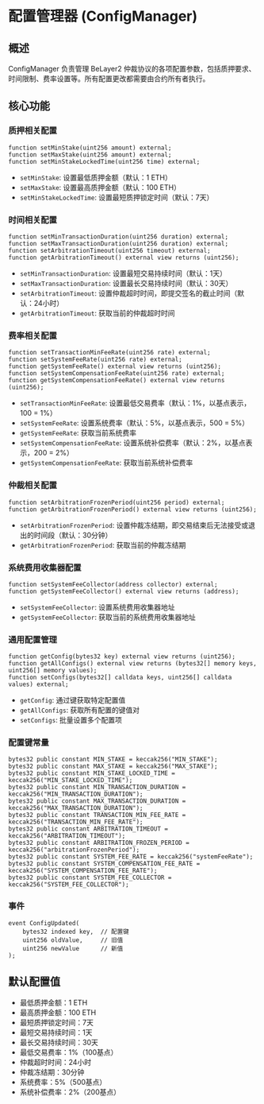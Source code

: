 # 配置管理器 (ConfigManager)

## 概述
ConfigManager 负责管理 BeLayer2 仲裁协议的各项配置参数，包括质押要求、时间限制、费率设置等。所有配置更改都需要由合约所有者执行。

## 核心功能

### 质押相关配置

```solidity
function setMinStake(uint256 amount) external;
function setMaxStake(uint256 amount) external;
function setMinStakeLockedTime(uint256 time) external;
```
- `setMinStake`: 设置最低质押金额（默认：1 ETH）
- `setMaxStake`: 设置最高质押金额（默认：100 ETH）
- `setMinStakeLockedTime`: 设置最短质押锁定时间（默认：7天）

### 时间相关配置

```solidity
function setMinTransactionDuration(uint256 duration) external;
function setMaxTransactionDuration(uint256 duration) external;
function setArbitrationTimeout(uint256 timeout) external;
function getArbitrationTimeout() external view returns (uint256);
```
- `setMinTransactionDuration`: 设置最短交易持续时间（默认：1天）
- `setMaxTransactionDuration`: 设置最长交易持续时间（默认：30天）
- `setArbitrationTimeout`: 设置仲裁超时时间，即提交签名的截止时间（默认：24小时）
- `getArbitrationTimeout`: 获取当前的仲裁超时时间

### 费率相关配置

```solidity
function setTransactionMinFeeRate(uint256 rate) external;
function setSystemFeeRate(uint256 rate) external;
function getSystemFeeRate() external view returns (uint256);
function setSystemCompensationFeeRate(uint256 rate) external;
function getSystemCompensationFeeRate() external view returns (uint256);
```
- `setTransactionMinFeeRate`: 设置最低交易费率（默认：1%，以基点表示，100 = 1%）
- `setSystemFeeRate`: 设置系统费率（默认：5%，以基点表示，500 = 5%）
- `getSystemFeeRate`: 获取当前系统费率
- `setSystemCompensationFeeRate`: 设置系统补偿费率（默认：2%，以基点表示，200 = 2%）
- `getSystemCompensationFeeRate`: 获取当前系统补偿费率

### 仲裁相关配置

```solidity
function setArbitrationFrozenPeriod(uint256 period) external;
function getArbitrationFrozenPeriod() external view returns (uint256);
```
- `setArbitrationFrozenPeriod`: 设置仲裁冻结期，即交易结束后无法接受或退出的时间段（默认：30分钟）
- `getArbitrationFrozenPeriod`: 获取当前的仲裁冻结期

### 系统费用收集器配置

```solidity
function setSystemFeeCollector(address collector) external;
function getSystemFeeCollector() external view returns (address);
```
- `setSystemFeeCollector`: 设置系统费用收集器地址
- `getSystemFeeCollector`: 获取当前的系统费用收集器地址

### 通用配置管理

```solidity
function getConfig(bytes32 key) external view returns (uint256);
function getAllConfigs() external view returns (bytes32[] memory keys, uint256[] memory values);
function setConfigs(bytes32[] calldata keys, uint256[] calldata values) external;
```
- `getConfig`: 通过键获取特定配置值
- `getAllConfigs`: 获取所有配置的键值对
- `setConfigs`: 批量设置多个配置项

### 配置键常量

```solidity
bytes32 public constant MIN_STAKE = keccak256("MIN_STAKE");
bytes32 public constant MAX_STAKE = keccak256("MAX_STAKE");
bytes32 public constant MIN_STAKE_LOCKED_TIME = keccak256("MIN_STAKE_LOCKED_TIME");
bytes32 public constant MIN_TRANSACTION_DURATION = keccak256("MIN_TRANSACTION_DURATION");
bytes32 public constant MAX_TRANSACTION_DURATION = keccak256("MAX_TRANSACTION_DURATION");
bytes32 public constant TRANSACTION_MIN_FEE_RATE = keccak256("TRANSACTION_MIN_FEE_RATE");
bytes32 public constant ARBITRATION_TIMEOUT = keccak256("ARBITRATION_TIMEOUT");
bytes32 public constant ARBITRATION_FROZEN_PERIOD = keccak256("arbitrationFrozenPeriod");
bytes32 public constant SYSTEM_FEE_RATE = keccak256("systemFeeRate");
bytes32 public constant SYSTEM_COMPENSATION_FEE_RATE = keccak256("SYSTEM_COMPENSATION_FEE_RATE");
bytes32 public constant SYSTEM_FEE_COLLECTOR = keccak256("SYSTEM_FEE_COLLECTOR");
```

### 事件

```solidity
event ConfigUpdated(
    bytes32 indexed key,  // 配置键
    uint256 oldValue,     // 旧值
    uint256 newValue      // 新值
);
```

## 默认配置值

- 最低质押金额：1 ETH
- 最高质押金额：100 ETH
- 最短质押锁定时间：7天
- 最短交易持续时间：1天
- 最长交易持续时间：30天
- 最低交易费率：1%（100基点）
- 仲裁超时时间：24小时
- 仲裁冻结期：30分钟
- 系统费率：5%（500基点）
- 系统补偿费率：2%（200基点）
